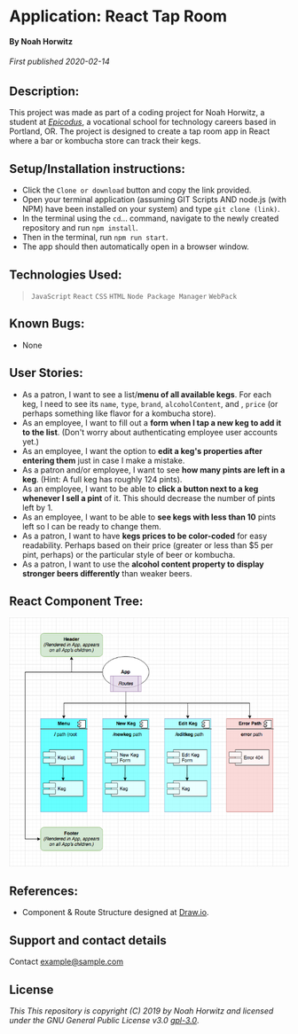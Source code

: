 # Application: **React Tap Room**

#### By Noah Horwitz

###### _First published 2020-02-14_

## Description:
This project was made as part of a coding project for Noah Horwitz, a student at _[Epicodus](http://www.epicodus.com)_, a vocational school for technology careers based in Portland, OR. The project is designed to create a tap room app in React where a bar or kombucha store can track their kegs.

<!-- The fully deployed project is hosted on GH-Pages [HERE](https://nhhor.github.io/react-tap-room). -->

## Setup/Installation instructions:
* Click the `Clone or download` button and copy the link provided.
* Open your terminal application (assuming GIT Scripts AND node.js (with NPM) have been installed on your system) and type `git clone (link)`.
* In the terminal using the `cd`... command, navigate to the newly created repository and run `npm install`.
* Then in the terminal, run `npm run start`.
* The app should then automatically open in a browser window.


## Technologies Used:
> `JavaScript`
> `React`
> `CSS`
> `HTML`
> `Node Package Manager`
> `WebPack`

## Known Bugs:
* None

## User Stories:
* As a patron, I want to see a list/**menu of all available kegs**. For each keg, I need to see its `name`, `type`, `brand`, `alcoholContent`, and , `price` (or perhaps something like flavor for a kombucha store).
* As an employee, I want to fill out a **form when I tap a new keg to add it to the list**. (Don't worry about authenticating employee user accounts yet.)
* As an employee, I want the option to **edit a keg's properties after entering them** just in case I make a mistake.
* As a patron and/or employee, I want to see **how many pints are left in a keg**. (Hint: A full keg has roughly 124 pints).
* As an employee, I want to be able to **click a button next to a keg whenever I sell a pint** of it. This should decrease the number of pints left by 1.
* As an employee, I want to be able to **see kegs with less than 10** pints left so I can be ready to change them.
* As a patron, I want to have **kegs prices to be color-coded** for easy readability. Perhaps based on their price (greater or less than $5 per pint, perhaps) or the particular style of beer or kombucha.
* As a patron, I want to use the **alcohol content property to display stronger beers differently** than weaker beers.

## React Component Tree:
![React Component Tree](https://raw.githubusercontent.com/nhhor/react-tap-room/master/public/component-tree.png "React Component Tree")

## References:
* Component & Route Structure designed at [Draw.io](https://www.draw.io/).

## Support and contact details
Contact [example@sample.com](mailto:example@sample.com)

## License
_This This repository is copyright (C) 2019 by Noah Horwitz and licensed under the GNU General Public License v3.0 [gpl-3.0](https://www.gnu.org/licenses/gpl-3.0.en.html)_.
